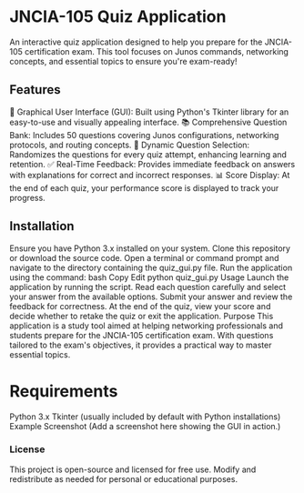 # JNCIA-105 Quiz Application
An interactive quiz application designed to help you prepare for the JNCIA-105 certification exam. This tool focuses on Junos commands, networking concepts, and essential topics to ensure you're exam-ready!

## Features
🎨 Graphical User Interface (GUI): Built using Python's Tkinter library for an easy-to-use and visually appealing interface.
📚 Comprehensive Question Bank: Includes 50 questions covering Junos configurations, networking protocols, and routing concepts.
🔄 Dynamic Question Selection: Randomizes the questions for every quiz attempt, enhancing learning and retention.
✅ Real-Time Feedback: Provides immediate feedback on answers with explanations for correct and incorrect responses.
📊 Score Display: At the end of each quiz, your performance score is displayed to track your progress.
## Installation
Ensure you have Python 3.x installed on your system.
Clone this repository or download the source code.
Open a terminal or command prompt and navigate to the directory containing the quiz_gui.py file.
Run the application using the command:
bash
Copy
Edit
python quiz_gui.py
Usage
Launch the application by running the script.
Read each question carefully and select your answer from the available options.
Submit your answer and review the feedback for correctness.
At the end of the quiz, view your score and decide whether to retake the quiz or exit the application.
Purpose
This application is a study tool aimed at helping networking professionals and students prepare for the JNCIA-105 certification exam. With questions tailored to the exam's objectives, it provides a practical way to master essential topics.

# Requirements
Python 3.x
Tkinter (usually included by default with Python installations)
Example Screenshot
(Add a screenshot here showing the GUI in action.)

### License
This project is open-source and licensed for free use. Modify and redistribute as needed for personal or educational purposes.

